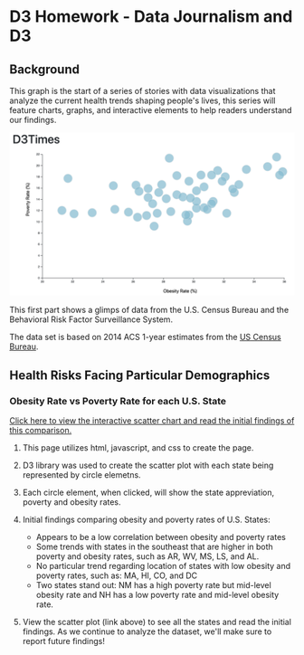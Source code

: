 # D3 Homework - Data Journalism and D3

## Background

This graph is the start of a series of stories with data visualizations that analyze the current health trends shaping people's lives, this series will feature charts, graphs, and interactive elements to help readers understand our findings.

![Poverty vs Obesity Scatter Plot](scatter_health.png)

This first part shows a glimps of data from the U.S. Census Bureau and the Behavioral Risk Factor Surveillance System.

The data set is based on 2014 ACS 1-year estimates from the [US Census Bureau](https://data.census.gov/cedsci/).

## Health Risks Facing Particular Demographics

### Obesity Rate vs Poverty Rate for each U.S. State

[Click here to view the interactive scatter chart and read the initial findings of this comparison.](https://lrios215.github.io/D3-Challenge/D3_data_journalism/) 

1. This page utilizes html, javascript, and css to create the page.

2. D3 library was used to create the scatter plot with each state being represented by circle elemetns. 

3. Each circle element, when clicked, will show the state appreviation, poverty and obesity rates.

4. Initial findings comparing obesity and poverty rates of U.S. States: 
    * Appears to be a low correlation between obesity and poverty rates
    * Some trends with states in the southeast that are higher in both poverty and obesity rates, such as AR, WV, MS, LS, and AL.
    * No particular trend regarding location of states with low obesity and poverty rates, such as: MA, HI, CO, and DC
    * Two states stand out: NM has a high poverty rate but mid-level obesity rate and NH has a low poverty rate and mid-level obesity rate. 

5. View the scatter plot (link above) to see all the states and read the initial findings.  As we continue to analyze the dataset, we'll make sure to report future findings!




